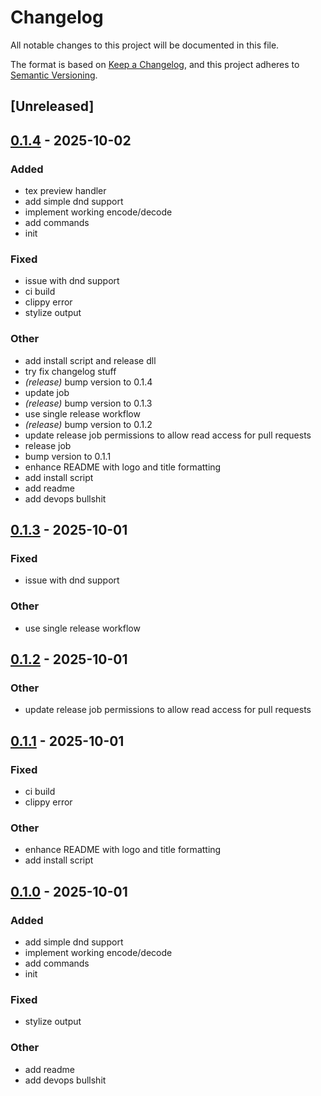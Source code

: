 # Changelog

All notable changes to this project will be documented in this file.

The format is based on [Keep a Changelog](https://keepachangelog.com/en/1.0.0/),
and this project adheres to [Semantic Versioning](https://semver.org/spec/v2.0.0.html).

## [Unreleased]

## [0.1.4](https://github.com/LeagueToolkit/ltk-tex-utils/releases/tag/ltk-tex-utils-v0.1.4) - 2025-10-02

### Added

- tex preview handler
- add simple dnd support
- implement working encode/decode
- add commands
- init

### Fixed

- issue with dnd support
- ci build
- clippy error
- stylize output

### Other

- add install script and release dll
- try fix changelog stuff
- *(release)* bump version to 0.1.4
- update job
- *(release)* bump version to 0.1.3
- use single release workflow
- *(release)* bump version to 0.1.2
- update release job permissions to allow read access for pull requests
- release job
- bump version to 0.1.1
- enhance README with logo and title formatting
- add install script
- add readme
- add devops bullshit

## [0.1.3](https://github.com/LeagueToolkit/ltk-tex-utils/releases/tag/v0.1.3) - 2025-10-01

### Fixed
- issue with dnd support

### Other
- use single release workflow

## [0.1.2](https://github.com/LeagueToolkit/ltk-tex-utils/releases/tag/v0.1.2) - 2025-10-01

### Other
- update release job permissions to allow read access for pull requests

## [0.1.1](https://github.com/LeagueToolkit/ltk-tex-utils/releases/tag/v0.1.1) - 2025-10-01

### Fixed
- ci build
- clippy error

### Other
- enhance README with logo and title formatting
- add install script

## [0.1.0](https://github.com/LeagueToolkit/ltk-tex-utils/releases/tag/v0.1.0) - 2025-10-01

### Added
- add simple dnd support
- implement working encode/decode
- add commands
- init

### Fixed
- stylize output

### Other
- add readme
- add devops bullshit
